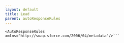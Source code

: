 ```yaml
---
layout: default
title: Lead
parent: autoResponseRules
---
```


```<?xml version="1.0" encoding="UTF-8"?>
<AutoResponseRules xmlns="http://soap.sforce.com/2006/04/metadata"/>```
